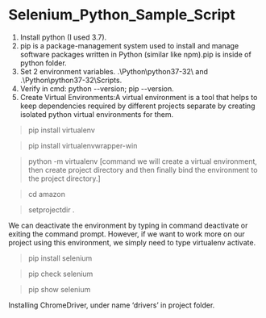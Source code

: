 # Selenium_Python_Sample_Script

1. Install python (I used 3.7).
2. pip is a package-management system used to install and manage software packages written in Python (similar like npm).pip is inside of python folder.
3. Set 2 environment variables. .\Python\python37-32\  and .\Python\python37-32\Scripts.
4. Verify in cmd: python --version; pip --version.
5. Create Virtual Environments:A virtual environment is a tool that helps to keep dependencies required by different projects separate by creating isolated python virtual environments for them.

> pip install virtualenv

> pip install virtualenvwrapper-win

> python -m virtualenv <nameOfEnv>  [command we will create a virtual environment, then create project directory and then finally bind the environment to the project directory.]
  
> cd amazon

> setprojectdir .

We can deactivate the environment by typing in command deactivate or exiting the command prompt. However, if we want to work more on our project using this environment, we simply need to type virtualenv activate.

> pip install selenium

> pip check selenium

> pip show selenium

Installing ChromeDriver, under name ‘drivers’ in project folder.
